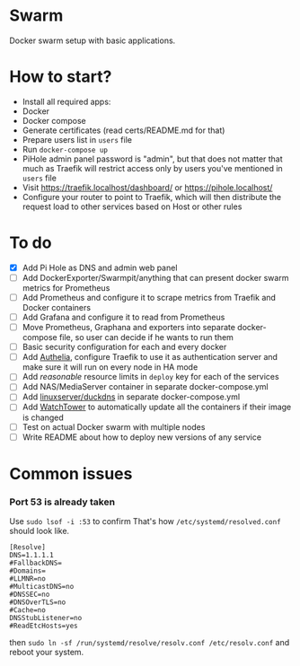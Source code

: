 # Swarm
Docker swarm setup with basic applications.

# How to start?
- Install all required apps:
 - Docker
 - Docker compose
- Generate certificates (read certs/README.md for that)
- Prepare users list in `users` file
- Run `docker-compose up`
- PiHole admin panel password is "admin", but that does not matter that much as Traefik will restrict access only by users you've mentioned in `users` file
- Visit https://traefik.localhost/dashboard/ or https://pihole.localhost/
- Configure your router to point to Traefik, which will then distribute the request 
load to other services based on Host or other rules

# To do
- [x] Add Pi Hole as DNS and admin web panel
- [ ] Add DockerExporter/Swarmpit/anything that can present docker swarm metrics for Prometheus
- [ ] Add Prometheus and configure it to scrape metrics from Traefik and Docker containers
- [ ] Add Grafana and configure it to read from Prometheus
- [ ] Move Prometheus, Graphana and exporters into separate docker-compose file, so user can decide if he wants to run them
- [ ] Basic security configuration for each and every docker
- [ ] Add [Authelia](https://github.com/authelia/authelia), configure Traefik to use it as authentication server and make sure it will run on every node in HA mode
- [ ] Add *reasonable* resource limits in `deploy` key for each of the services
- [ ] Add NAS/MediaServer container in separate docker-compose.yml
- [ ] Add [linuxserver/duckdns](https://hub.docker.com/r/linuxserver/duckdns) in separate docker-compose.yml
- [ ] Add [WatchTower](https://containrrr.dev/watchtower/) to automatically update all the containers if their image is changed
- [ ] Test on actual Docker swarm with multiple nodes
- [ ] Write README about how to deploy new versions of any service

# Common issues
### Port 53 is already taken
Use `sudo lsof -i :53` to confirm
That's how `/etc/systemd/resolved.conf` should look like.
```
[Resolve]
DNS=1.1.1.1
#FallbackDNS=
#Domains=
#LLMNR=no
#MulticastDNS=no
#DNSSEC=no
#DNSOverTLS=no
#Cache=no
DNSStubListener=no
#ReadEtcHosts=yes
```
then `sudo ln -sf /run/systemd/resolve/resolv.conf /etc/resolv.conf`
and reboot your system.
